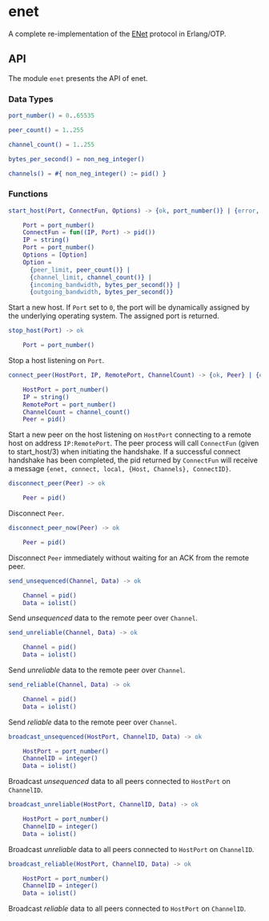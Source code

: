 # enet
A complete re-implementation of the [ENet](http://enet.bespin.org/) protocol in Erlang/OTP.

## API
The module `enet` presents the API of enet.

### Data Types
```erlang
port_number() = 0..65535

peer_count() = 1..255

channel_count() = 1..255

bytes_per_second() = non_neg_integer()

channels() = #{ non_neg_integer() := pid() }
```

### Functions
```erlang
start_host(Port, ConnectFun, Options) -> {ok, port_number()} | {error, atom()}

    Port = port_number()
    ConnectFun = fun((IP, Port) -> pid())
    IP = string()
    Port = port_number()
    Options = [Option]
    Option =
      {peer_limit, peer_count()} |
      {channel_limit, channel_count()} |
      {incoming_bandwidth, bytes_per_second()} |
      {outgoing_bandwidth, bytes_per_second()}
```
Start a new host. If `Port` set to `0`, the port will be dynamically assigned by the underlying operating system. The assigned port is returned.

```erlang
stop_host(Port) -> ok

    Port = port_number()
```
Stop a host listening on `Port`.

```erlang
connect_peer(HostPort, IP, RemotePort, ChannelCount) -> {ok, Peer} | {error, atom()}

    HostPort = port_number()
    IP = string()
    RemotePort = port_number()
    ChannelCount = channel_count()
    Peer = pid()
```
Start a new peer on the host listening on `HostPort` connecting to a remote host on address `IP:RemotePort`. The peer process will call `ConnectFun` (given to start_host/3) when initiating the handshake. If a successful connect handshake has been completed, the pid returned by `ConnectFun` will receive a message `{enet, connect, local, {Host, Channels}, ConnectID}`.

```erlang
disconnect_peer(Peer) -> ok

    Peer = pid()
```
Disconnect `Peer`.

```erlang
disconnect_peer_now(Peer) -> ok

    Peer = pid()
```
Disconnect `Peer` immediately without waiting for an ACK from the remote peer.

```erlang
send_unsequenced(Channel, Data) -> ok

    Channel = pid()
    Data = iolist()
```
Send *unsequenced* data to the remote peer over `Channel`.

```erlang
send_unreliable(Channel, Data) -> ok

    Channel = pid()
    Data = iolist()
```
Send *unreliable* data to the remote peer over `Channel`.

```erlang
send_reliable(Channel, Data) -> ok

    Channel = pid()
    Data = iolist()
```
Send *reliable* data to the remote peer over `Channel`.

```erlang
broadcast_unsequenced(HostPort, ChannelID, Data) -> ok

    HostPort = port_number()
    ChannelID = integer()
    Data = iolist()
```
Broadcast *unsequenced* data to all peers connected to `HostPort` on `ChannelID`.

```erlang
broadcast_unreliable(HostPort, ChannelID, Data) -> ok

    HostPort = port_number()
    ChannelID = integer()
    Data = iolist()
```
Broadcast *unreliable* data to all peers connected to `HostPort` on `ChannelID`.

```erlang
broadcast_reliable(HostPort, ChannelID, Data) -> ok

    HostPort = port_number()
    ChannelID = integer()
    Data = iolist()
```
Broadcast *reliable* data to all peers connected to `HostPort` on `ChannelID`.
